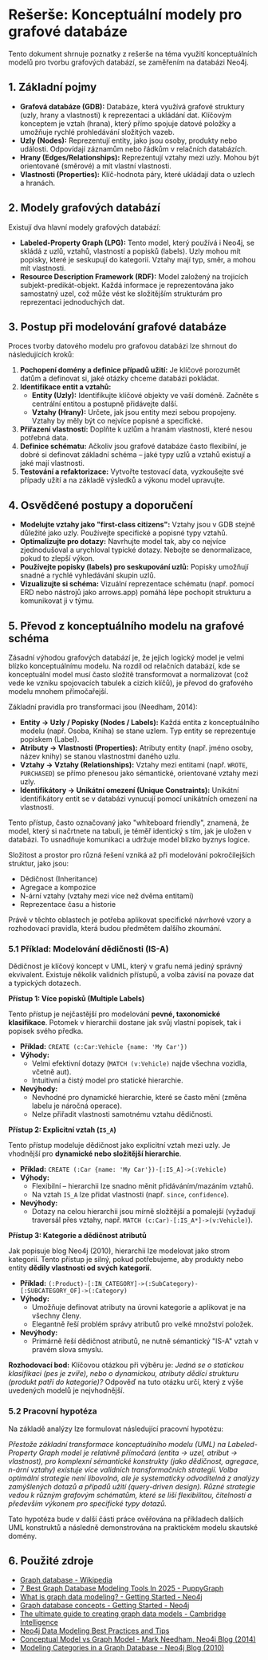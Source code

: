# Rešerše: Konceptuální modely pro grafové databáze

Tento dokument shrnuje poznatky z rešerše na téma využití konceptuálních modelů pro tvorbu grafových databází, se zaměřením na databázi Neo4j.

## 1. Základní pojmy

- **Grafová databáze (GDB):** Databáze, která využívá grafové struktury (uzly, hrany a vlastnosti) k reprezentaci a ukládání dat. Klíčovým konceptem je vztah (hrana), který přímo spojuje datové položky a umožňuje rychlé prohledávání složitých vazeb.
- **Uzly (Nodes):** Reprezentují entity, jako jsou osoby, produkty nebo události. Odpovídají záznamům nebo řádkům v relačních databázích.
- **Hrany (Edges/Relationships):** Reprezentují vztahy mezi uzly. Mohou být orientované (směrové) a mít vlastní vlastnosti.
- **Vlastnosti (Properties):** Klíč-hodnota páry, které ukládají data o uzlech a hranách.

## 2. Modely grafových databází

Existují dva hlavní modely grafových databází:

- **Labeled-Property Graph (LPG):** Tento model, který používá i Neo4j, se skládá z uzlů, vztahů, vlastností a popisků (labels). Uzly mohou mít popisky, které je seskupují do kategorií. Vztahy mají typ, směr, a mohou mít vlastnosti.
- **Resource Description Framework (RDF):** Model založený na trojicích subjekt-predikát-objekt. Každá informace je reprezentována jako samostatný uzel, což může vést ke složitějším strukturám pro reprezentaci jednoduchých dat.

## 3. Postup při modelování grafové databáze

Proces tvorby datového modelu pro grafovou databázi lze shrnout do následujících kroků:

1.  **Pochopení domény a definice případů užití:** Je klíčové porozumět datům a definovat si, jaké otázky chceme databázi pokládat.
2.  **Identifikace entit a vztahů:**
    -   **Entity (Uzly):** Identifikujte klíčové objekty ve vaší doméně. Začněte s centrální entitou a postupně přidávejte další.
    -   **Vztahy (Hrany):** Určete, jak jsou entity mezi sebou propojeny. Vztahy by měly být co nejvíce popisné a specifické.
3.  **Přiřazení vlastností:** Doplňte k uzlům a hranám vlastnosti, které nesou potřebná data.
4.  **Definice schématu:** Ačkoliv jsou grafové databáze často flexibilní, je dobré si definovat základní schéma – jaké typy uzlů a vztahů existují a jaké mají vlastnosti.
5.  **Testování a refaktorizace:** Vytvořte testovací data, vyzkoušejte své případy užití a na základě výsledků a výkonu model upravujte.

## 4. Osvědčené postupy a doporučení

-   **Modelujte vztahy jako "first-class citizens":** Vztahy jsou v GDB stejně důležité jako uzly. Používejte specifické a popisné typy vztahů.
-   **Optimalizujte pro dotazy:** Navrhujte model tak, aby co nejvíce zjednodušoval a urychloval typické dotazy. Nebojte se denormalizace, pokud to zlepší výkon.
-   **Používejte popisky (labels) pro seskupování uzlů:** Popisky umožňují snadné a rychlé vyhledávání skupin uzlů.
-   **Vizualizujte si schéma:** Vizuální reprezentace schématu (např. pomocí ERD nebo nástrojů jako arrows.app) pomáhá lépe pochopit strukturu a komunikovat ji v týmu.

## 5. Převod z konceptuálního modelu na grafové schéma

Zásadní výhodou grafových databází je, že jejich logický model je velmi blízko konceptuálnímu modelu. Na rozdíl od relačních databází, kde se konceptuální model musí často složitě transformovat a normalizovat (což vede ke vzniku spojovacích tabulek a cizích klíčů), je převod do grafového modelu mnohem přímočařejší.

Základní pravidla pro transformaci jsou (Needham, 2014):

-   **Entity → Uzly / Popisky (Nodes / Labels):** Každá entita z konceptuálního modelu (např. Osoba, Kniha) se stane uzlem. Typ entity se reprezentuje popiskem (Label).
-   **Atributy → Vlastnosti (Properties):** Atributy entity (např. jméno osoby, název knihy) se stanou vlastnostmi daného uzlu.
-   **Vztahy → Vztahy (Relationships):** Vztahy mezi entitami (např. `WROTE`, `PURCHASED`) se přímo přenesou jako sémantické, orientované vztahy mezi uzly.
-   **Identifikátory → Unikátní omezení (Unique Constraints):** Unikátní identifikátory entit se v databázi vynucují pomocí unikátních omezení na vlastnosti.

Tento přístup, často označovaný jako "whiteboard friendly", znamená, že model, který si načrtnete na tabuli, je téměř identický s tím, jak je uložen v databázi. To usnadňuje komunikaci a udržuje model blízko byznys logice.

Složitost a prostor pro různá řešení vzniká až při modelování pokročilejších struktur, jako jsou:
-   Dědičnost (Inheritance)
-   Agregace a kompozice
-   N-ární vztahy (vztahy mezi více než dvěma entitami)
-   Reprezentace času a historie

Právě v těchto oblastech je potřeba aplikovat specifické návrhové vzory a rozhodovací pravidla, která budou předmětem dalšího zkoumání.

### 5.1 Příklad: Modelování dědičnosti (IS-A)

Dědičnost je klíčový koncept v UML, který v grafu nemá jediný správný ekvivalent. Existuje několik validních přístupů, a volba závisí na povaze dat a typických dotazech.

**Přístup 1: Více popisků (Multiple Labels)**

Tento přístup je nejčastější pro modelování **pevné, taxonomické klasifikace**. Potomek v hierarchii dostane jak svůj vlastní popisek, tak i popisek svého předka.

-   **Příklad:** `CREATE (c:Car:Vehicle {name: 'My Car'})`
-   **Výhody:**
    -   Velmi efektivní dotazy (`MATCH (v:Vehicle)` najde všechna vozidla, včetně aut).
    -   Intuitivní a čistý model pro statické hierarchie.
-   **Nevýhody:**
    -   Nevhodné pro dynamické hierarchie, které se často mění (změna labelu je náročná operace).
    -   Nelze přiřadit vlastnosti samotnému vztahu dědičnosti.

**Přístup 2: Explicitní vztah (`IS_A`)**

Tento přístup modeluje dědičnost jako explicitní vztah mezi uzly. Je vhodnější pro **dynamické nebo složitější hierarchie**.

-   **Příklad:** `CREATE (:Car {name: 'My Car'})-[:IS_A]->(:Vehicle)`
-   **Výhody:**
    -   Flexibilní – hierarchii lze snadno měnit přidáváním/mazáním vztahů.
    -   Na vztah `IS_A` lze přidat vlastnosti (např. `since`, `confidence`).
-   **Nevýhody:**
    -   Dotazy na celou hierarchii jsou mírně složitější a pomalejší (vyžadují traversál přes vztahy, např. `MATCH (c:Car)-[:IS_A*]->(v:Vehicle)`).

**Přístup 3: Kategorie a dědičnost atributů**

Jak popisuje blog Neo4j (2010), hierarchii lze modelovat jako strom kategorií. Tento přístup je silný, pokud potřebujeme, aby produkty nebo entity **dědily vlastnosti od svých kategorií**.

-   **Příklad:** `(:Product)-[:IN_CATEGORY]->(:SubCategory)-[:SUBCATEGORY_OF]->(:Category)`
-   **Výhody:**
    -   Umožňuje definovat atributy na úrovni kategorie a aplikovat je na všechny členy.
    -   Elegantně řeší problém správy atributů pro velké množství položek.
-   **Nevýhody:**
    -   Primárně řeší dědičnost atributů, ne nutně sémantický "IS-A" vztah v pravém slova smyslu.

**Rozhodovací bod:**
Klíčovou otázkou při výběru je: *Jedná se o statickou klasifikaci (pes je zvíře), nebo o dynamickou, atributy dědící strukturu (produkt patří do kategorie)?* Odpověď na tuto otázku určí, který z výše uvedených modelů je nejvhodnější.

### 5.2 Pracovní hypotéza

Na základě analýzy lze formulovat následující pracovní hypotézu:

*Přestože základní transformace konceptuálního modelu (UML) na Labeled-Property Graph model je relativně přímočará (entita → uzel, atribut → vlastnost), pro komplexní sémantické konstrukty (jako dědičnost, agregace, n-ární vztahy) existuje více validních transformačních strategií. Volba optimální strategie není libovolná, ale je systematicky odvoditelná z analýzy zamýšlených dotazů a případů užití (query-driven design). Různé strategie vedou k různým grafovým schématům, které se liší flexibilitou, čitelností a především výkonem pro specifické typy dotazů.*

Tato hypotéza bude v další části práce ověřována na příkladech dalších UML konstruktů a následně demonstrována na praktickém modelu skautské domény.

## 6. Použité zdroje

-   [Graph database - Wikipedia](https://en.wikipedia.org/wiki/Graph_database)
-   [7 Best Graph Database Modeling Tools In 2025 - PuppyGraph](https://www.puppygraph.com/blog/graph-database-modeling-tools)
-   [What is graph data modeling? - Getting Started - Neo4j](https://neo4j.com/docs/getting-started/data-modeling/)
-   [Graph database concepts - Getting Started - Neo4j](https://neo4j.com/docs/getting-started/appendix/graphdb-concepts/)
-   [The ultimate guide to creating graph data models - Cambridge Intelligence](https://cambridge-intelligence.com/graph-data-modeling-101/)
-   [Neo4j Data Modeling Best Practices and Tips](https://neo4j.guide/article/Neo4j_Data_Modeling_Best_Practices_and_Tips.html)
-   [Conceptual Model vs Graph Model - Mark Needham, Neo4j Blog (2014)](https://neo4j.com/blog/graph-database/conceptual-model-vs-graph-model/)
-   [Modeling Categories in a Graph Database - Neo4j Blog (2010)](https://neo4j.com/blog/developer/modeling-categories-in-a-graph-database/)
